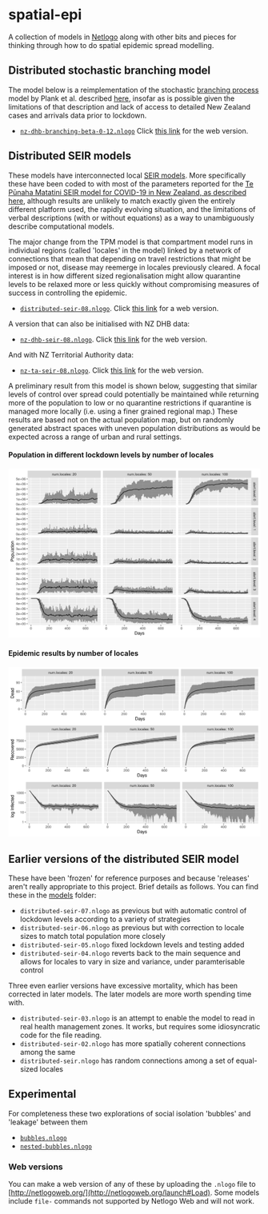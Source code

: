 # spatial-epi
A collection of models in [Netlogo](tree/master/) along with other bits and pieces for thinking through how to do spatial epidemic spread modelling.

## Distributed stochastic branching model
The model below is a reimplementation of the stochastic [branching process](https://en.wikipedia.org/wiki/Branching_process) model by Plank et al. described [here](https://www.tepunahamatatini.ac.nz/2020/04/09/a-stochastic-model-for-covid-19-spread-and-the-effects-of-alert-level-4-in-aotearoa-new-zealand/), insofar as is possible given the limitations of that description and lack of access to detailed New Zealand cases and arrivals data prior to lockdown.
+ [`nz-dhb-branching-beta-0-12.nlogo`](models/nz-dhb-branching-beta-0-12.nlogo?raw=true) Click [this link](http://southosullivan.com/misc/nz-dhb-branching-beta-0-12.html) for the web version.

## Distributed SEIR models
These models have interconnected local [SEIR models](https://en.wikipedia.org/wiki/Compartmental_models_in_epidemiology). More specifically these have been coded to with most of the parameters reported for the [Te Pūnaha Matatini SEIR model for COVID-19 in New Zealand, as described here](https://www.tepunahamatatini.ac.nz/2020/03/26/suppression-and-mitigation-strategies-for-control-of-covid-19-in-new-zealand/), although results are unlikely to match exactly given the entirely different platform used, the rapidly evolving situation, and the limitations of verbal descriptions (with or without equations) as a way to unambiguously describe computational models.

The major change from the TPM model is that compartment model runs in individual regions (called 'locales' in the model) linked by a network of connections that mean that depending on travel restrictions that might be imposed or not, disease may reemerge in locales previously cleared. A focal interest is in how different sized regionalisation might allow quarantine levels to be relaxed more or less quickly without compromising measures of success in controlling the epidemic.
+ [`distributed-seir-08.nlogo`](models/distributed-seir-08.nlogo?raw=true). Click [this link](http://southosullivan.com/misc/distributed-seir-08-web.html) for a web version.

A version that can also be initialised with NZ DHB data:
+ [`nz-dhb-seir-08.nlogo`](models/nz-dhb-seir-08.nlogo?raw=true). Click [this link](http://southosullivan.com/misc/nz-dhb-seir-08-web.html) for the web version.

And with NZ Territorial Authority data:
+ [`nz-ta-seir-08.nlogo`](models/nz-ta-seir-08.nlogo?raw=true). Click [this link](http://southosullivan.com/misc/nz-ta-seir-08-web.html) for the web version.

A preliminary result from this model is shown below, suggesting that similar levels of control over spread could potentially be maintained while returning more of the population to low or no quarantine restrictions if quarantine is managed more locally (i.e. using a finer grained regional map.) These results are based not on the actual population map, but on randomly generated abstract spaces with uneven population distributions as would be expected across a range of urban and rural settings.
#### Population in different lockdown levels by number of locales
<img src='population-in-different-alert-levels-by-num-locales.png' width=800>

#### Epidemic results by number of locales
<img src='pandemic-time-series-by-num-locales.png' width=800>

## Earlier versions of the distributed SEIR model
These have been 'frozen' for reference purposes and because 'releases' aren't really appropriate to this project. Brief details as follows. You can find these in the [models](models) folder:
+ `distributed-seir-07.nlogo` as previous but with automatic control of lockdown levels according to a variety of strategies
+ `distributed-seir-06.nlogo` as previous but with correction to locale sizes to match total population more closely
+ `distributed-seir-05.nlogo` fixed lockdown levels and testing added
+ `distributed-seir-04.nlogo` reverts back to the main sequence and allows for locales to vary in size and variance, under paramterisable control

Three even earlier versions have excessive mortality, which has been corrected in later models. The later models are more worth spending time with.
+ `distributed-seir-03.nlogo` is an attempt to enable the model to read in real health management zones. It works, but requires some idiosyncratic code for the file reading.
+ `distributed-seir-02.nlogo` has more spatially coherent connections among the same
+ `distributed-seir.nlogo` has random connections among a set of equal-sized locales

## Experimental
For completeness these two explorations of social isolation 'bubbles' and 'leakage' between them
+ [`bubbles.nlogo`](http://southosullivan.com/misc/bubbles.html)
+ [`nested-bubbles.nlogo`](http://southosullivan.com/misc/nested-bubbles.html)

### Web versions
You can make a web version of any of these by uploading the `.nlogo` file to [http://netlogoweb.org/](http://netlogoweb.org/launch#Load). Some models include `file-` commands not supported by Netlogo Web and will not work.
